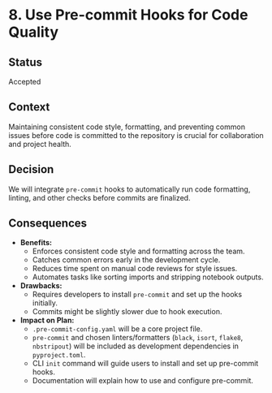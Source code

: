 # 8. Use Pre-commit Hooks for Code Quality

## Status

Accepted

## Context

Maintaining consistent code style, formatting, and preventing common issues before code is committed to the repository is crucial for collaboration and project health.

## Decision

We will integrate `pre-commit` hooks to automatically run code formatting, linting, and other checks before commits are finalized.

## Consequences

*   **Benefits:**
    *   Enforces consistent code style and formatting across the team.
    *   Catches common errors early in the development cycle.
    *   Reduces time spent on manual code reviews for style issues.
    *   Automates tasks like sorting imports and stripping notebook outputs.
*   **Drawbacks:**
    *   Requires developers to install `pre-commit` and set up the hooks initially.
    *   Commits might be slightly slower due to hook execution.
*   **Impact on Plan:**
    *   `.pre-commit-config.yaml` will be a core project file.
    *   `pre-commit` and chosen linters/formatters (`black`, `isort`, `flake8`, `nbstripout`) will be included as development dependencies in `pyproject.toml`.
    *   CLI `init` command will guide users to install and set up pre-commit hooks.
    *   Documentation will explain how to use and configure pre-commit.
